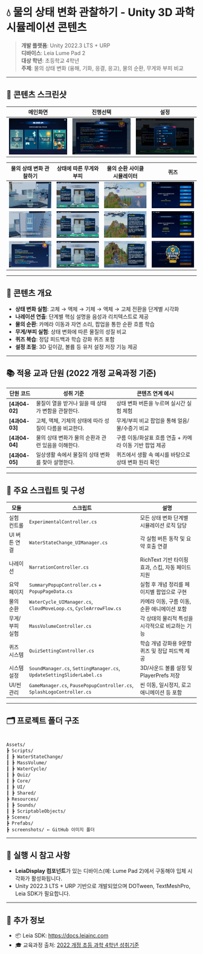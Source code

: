 # 💧 물의 상태 변화 관찰하기 - Unity 3D 과학 시뮬레이션 콘텐츠

> **개발 플랫폼**: Unity 2022.3 LTS + URP  
> **디바이스**: Leia Lume Pad 2  
> **대상 학년**: 초등학교 4학년  
> **주제**: 물의 상태 변화 (융해, 기화, 응결, 응고), 물의 순환, 무게와 부피 비교

---

## 📸 콘텐츠 스크린샷

| 메인화면 | 진행선택 | 설정 |
|----------------|----------------|--------------|
| ![](./ScreenShots/Screenshot_20250728_151351.jpg) | ![](./ScreenShots/Screenshot_20250728_151456.jpg) | ![](./ScreenShots/Screenshot_20250728_151528.jpg) |

| 물의 상태 변화 관찰하기 | 상태에 따른 무게와 부피 | 물의 순환 사이클 시뮬레이터 |퀴즈|
|----------------|----------------|--------------|--------------|
| ![](./ScreenShots/Screenshot_20250728_151404.jpg) | ![](./ScreenShots/Screenshot_20250728_151542.jpg) | ![](./ScreenShots/Screenshot_20250728_151608.jpg) |![](./ScreenShots/Screenshot_20250728_151657.jpg) |
| ![](./ScreenShots/Screenshot_20250728_151425.jpg) | ![](./ScreenShots/Screenshot_20250728_151524.jpg) | ![](./ScreenShots/Screenshot_20250728_151613.jpg) |![](./ScreenShots/Screenshot_20250728_165731.jpg) |
| ![](./ScreenShots/Screenshot_20250728_151438.jpg) | ![](./ScreenShots/Screenshot_20250728_151537.jpg) | ![](./ScreenShots/Screenshot_20250728_151619.jpg) |![](./ScreenShots/Screenshot_20250728_151733.jpg) |

---

## 🧪 콘텐츠 개요

- **상태 변화 실험**: 고체 → 액체 → 기체 → 액체 → 고체 전환을 단계별 시각화  
- **나레이션 연출**: 단계별 핵심 설명을 음성과 리치텍스트로 제공  
- **물의 순환**: 카메라 이동과 자연 소리, 팝업을 통한 순환 흐름 학습  
- **무게/부피 실험**: 상태 변화에 따른 물질의 성질 비교  
- **퀴즈 복습**: 정답 피드백과 학습 강화 퀴즈 포함  
- **설정 조절**: 3D 깊이감, 볼륨 등 유저 설정 저장 기능 제공

---

## 📚 적용 교과 단원 (2022 개정 교육과정 기준)

| 단원 코드 | 성취 기준 | 콘텐츠 연계 예시 |
|-----------|-----------|------------------|
| **[4과04-02]** | 물질이 열을 받거나 잃을 때 상태가 변함을 관찰한다. | 상태 변화 버튼을 누르며 실시간 실험 체험|
| **[4과04-03]** | 고체, 액체, 기체의 상태에 따라 성질이 다름을 비교한다. | 무게/부피 비교 팝업을 통해 얼음/물/수증기 비교|
| **[4과04-04]** | 물의 상태 변화가 물의 순환과 관련 있음을 이해한다. | 구름 이동/화살표 흐름 연출 + 카메라 이동 기반 팝업 제공|
| **[4과04-05]** | 일상생활 속에서 물질의 상태 변화를 찾아 설명한다. | 퀴즈에서 생활 속 예시를 바탕으로 상태 변화 원리 확인|

---

## 🔧 주요 스크립트 및 구성

| 모듈 | 스크립트 | 설명 |
|------|----------|------|
| 실험 컨트롤 | `ExperimentalController.cs` | 모든 상태 변화 단계별 시뮬레이션 로직 담당 |
| UI 버튼 연결 | `WaterStateChange_UIManager.cs` | 각 실험 버튼 동작 및 요약 호출 연결 |
| 나레이션 | `NarrationController.cs` | RichText 기반 타이핑 효과, 스킵, 자동 페이드 지원 |
| 요약 페이지 | `SummaryPopupController.cs` + `PopupPageData.cs` | 실험 후 개념 정리를 페이지별 팝업으로 구현 |
| 물의 순환 | `WaterCycle_UIManager.cs`, `CloudMoveLoop.cs`, `CycleArrowFlow.cs` | 카메라 이동, 구름 이동, 순환 애니메이션 포함 |
| 무게/부피 실험 | `MassVolumeController.cs` | 각 상태의 물리적 특성을 시각적으로 비교하는 기능 |
| 퀴즈 시스템 | `QuizSettingController.cs` | 학습 개념 강화용 9문항 퀴즈 및 정답 피드백 제공 |
| 시스템 설정 | `SoundManager.cs`, `SettingManager.cs`, `UpdateSettingSliderLabel.cs` | 3D/사운드 볼륨 설정 및 PlayerPrefs 저장 |
| UI/씬 관리 | `GameManager.cs`, `PausePopupController.cs`, `SplashLogoController.cs` | 씬 이동, 일시정지, 로고 애니메이션 등 포함 |

---

## 🗂️ 프로젝트 폴더 구조

```

Assets/
┣ Scripts/
┃ ┣ WaterStateChange/
┃ ┣ MassVolume/
┃ ┣ WaterCycle/
┃ ┣ Quiz/
┃ ┣ Core/
┃ ┣ UI/
┃ ┣ Shared/
┣ Resources/
┃ ┣ Sounds/
┃ ┣ ScriptableObjects/
┣ Scenes/
┣ Prefabs/
┣ screenshots/ ← GitHub 이미지 폴더

```

---

## 📎 실행 시 참고 사항

- **LeiaDisplay 컴포넌트**가 있는 디바이스(예: Lume Pad 2)에서 구동해야 입체 시각화가 활성화됩니다.
- Unity 2022.3 LTS + URP 기반으로 개발되었으며 DOTween, TextMeshPro, Leia SDK가 필요합니다.

---

## 🔗 추가 정보

- 📦 Leia SDK: https://docs.leiainc.com  
- 🎓 교육과정 출처: [2022 개정 초등 과학 4학년 성취기준](https://www.ncic.re.kr/)

